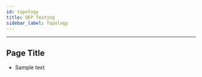 ```yaml
---
id: topology
title: OEP Testing
sidebar_label: Topology
---
```

------

## Page Title

- Sample text
